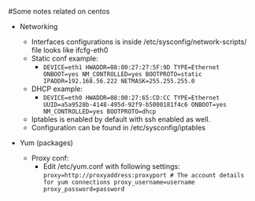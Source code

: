 #Some notes related on centos

* Networking
    * Interfaces configurations is inside /etc/sysconfig/network-scripts/ file looks like ifcfg-eth0
    * Static conf example:
        *  `DEVICE=eth1
            HWADDR=08:00:27:27:5F:9D
            TYPE=Ethernet
            ONBOOT=yes
            NM_CONTROLLED=yes
            BOOTPROTO=static
            IPADDR=192.168.56.222
            NETMASK=255.255.255.0`
    * DHCP example: 
        *  `DEVICE=eth0
            HWADDR=08:00:27:65:CD:CC
            TYPE=Ethernet
            UUID=a5a9528b-4148-495d-92f9-b5000181f4c6
            ONBOOT=yes
            NM_CONTROLLED=yes
            BOOTPROTO=dhcp`
    * Iptables is enabled by default with ssh enabled as well.
    * Configuration can be found in /etc/sysconfig/iptables

* Yum (packages)
    * Proxy conf:
        * Edit /etc/yum.conf with following settings: 
             `proxy=http://proxyaddress:proxyport
              # The account details for yum connections
              proxy_username=username
              proxy_password=password`

